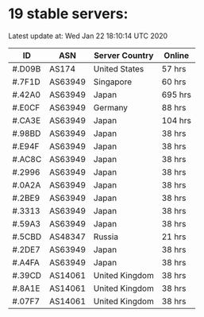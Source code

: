 # 19 stable servers:

Latest update at: Wed Jan 22 18:10:14 UTC 2020

| ID | ASN | Server Country | Online |
| -- | --- | -------------- | ------ |
| #.D09B | AS174 | United States | 57 hrs |
| #.7F1D | AS63949 | Singapore | 60 hrs |
| #.42A0 | AS63949 | Japan | 695 hrs |
| #.E0CF | AS63949 | Germany | 88 hrs |
| #.CA3E | AS63949 | Japan | 104 hrs |
| #.98BD | AS63949 | Japan | 38 hrs |
| #.E94F | AS63949 | Japan | 38 hrs |
| #.AC8C | AS63949 | Japan | 38 hrs |
| #.2996 | AS63949 | Japan | 38 hrs |
| #.0A2A | AS63949 | Japan | 38 hrs |
| #.2BE9 | AS63949 | Japan | 38 hrs |
| #.3313 | AS63949 | Japan | 38 hrs |
| #.59A3 | AS63949 | Japan | 38 hrs |
| #.5CBD | AS48347 | Russia | 21 hrs |
| #.2DE7 | AS63949 | Japan | 38 hrs |
| #.A4FA | AS63949 | Japan | 38 hrs |
| #.39CD | AS14061 | United Kingdom | 38 hrs |
| #.8A1E | AS14061 | United Kingdom | 38 hrs |
| #.07F7 | AS14061 | United Kingdom | 38 hrs |


